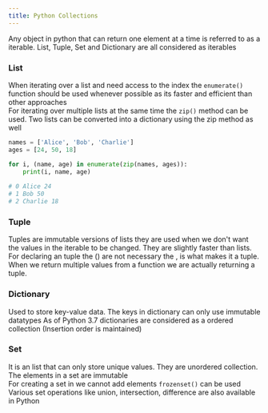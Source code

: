 ```yaml
---
title: Python Collections
---
```


Any object in python that can return one element at a time is referred to as a iterable.  List, Tuple, Set and Dictionary are all considered as iterables

### List

When iterating over a list and need access to the index the `enumerate()` function should be used whenever possible as its faster and efficient than other approaches  
For iterating over multiple lists at the same time the `zip()` method can be used. Two lists can be converted into a dictionary using the zip method as well

````python
names = ['Alice', 'Bob', 'Charlie']
ages = [24, 50, 18]

for i, (name, age) in enumerate(zip(names, ages)):
	print(i, name, age)
	
# 0 Alice 24
# 1 Bob 50
# 2 Charlie 18
````

### Tuple

Tuples are immutable versions of lists they are used when we don't want the values in the iterable to be changed. They are slightly faster than lists.  
For declaring an tuple the () are not necessary the , is what makes it a tuple. When we return multiple values from a function we are actually returning a tuple.

### Dictionary

Used to store key-value data. The keys in dictionary can only use immutable datatypes
As of Python 3.7 dictionaries are considered as a ordered collection (Insertion order is maintained)

### Set

It is an list that can only store unique values. They are unordered collection. The elements in a set are immutable  
For creating a set in we cannot add elements `frozenset()` can be used  
Various set operations like union, intersection, difference are also available in Python